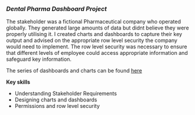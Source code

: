### *Dental Pharma Dashboard Project* 

The stakeholder was a fictional Pharmaceutical company who operated globally. They generated large amounts of data but didnt believe they were properly utilising it.
I created charts and dashboards to capture their key output and advised on the appropriate row level security the company would need to implement.
The row level security was necessary to ensure that different levels of employee could access appropriate information and safeguard key information.

The series of dashboards and charts can be found [here](https://public.tableau.com/views/VMDentalPharmaDashboards/ProjectDuration?:language=en-GB&:display_count=n&:origin=viz_share_link)

**Key skills**
+ Understanding Stakeholder Requirements
+ Designing charts and dashboards
+ Permissions and row level security
